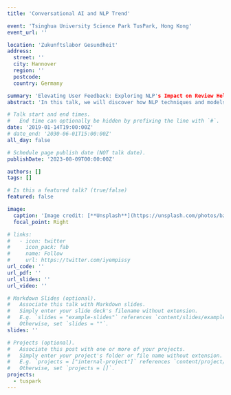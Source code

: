 ```yaml
---
title: 'Conversational AI and NLP Trend'

event: 'Tsinghua University Science Park TusPark, Hong Kong'
event_url: ''

location: 'Zukunftslabor Gesundheit'
address:
  street: ''
  city: Hannover
  region: ''
  postcode: 
  country: Germany

summary: 'Elevating User Feedback: Exploring NLP's Impact on Review Helpfulness Prediction.'
abstract: 'In this talk, we will discover how NLP techniques and models are harnessed to unlock the hidden insights within user-generated reviews for the review helpfulness prediction problem. We'll explore the advanced algorithms that extract valuable information, sentiment, and context from text data, ultimately aiding in the prediction of review helpfulness. This talk is your gateway to understanding the pivotal role of NLP in Review Helpfulness Prediction and could reshape the way we evaluate and harness user feedback in real-world applications.'

# Talk start and end times.
#   End time can optionally be hidden by prefixing the line with `#`.
date: '2019-01-14T19:00:00Z'
# date_end: '2030-06-01T15:00:00Z'
all_day: false

# Schedule page publish date (NOT talk date).
publishDate: '2023-08-09T00:00:00Z'

authors: []
tags: []

# Is this a featured talk? (true/false)
featured: false

image:
  caption: 'Image credit: [**Unsplash**](https://unsplash.com/photos/bzdhc5b3Bxs)'
  focal_point: Right

# links:
#   - icon: twitter
#     icon_pack: fab
#     name: Follow
#     url: https://twitter.com/iyempissy
url_code: ''
url_pdf: ''
url_slides: ''
url_video: ''

# Markdown Slides (optional).
#   Associate this talk with Markdown slides.
#   Simply enter your slide deck's filename without extension.
#   E.g. `slides = "example-slides"` references `content/slides/example-slides.md`.
#   Otherwise, set `slides = ""`.
slides: ''

# Projects (optional).
#   Associate this post with one or more of your projects.
#   Simply enter your project's folder or file name without extension.
#   E.g. `projects = ["internal-project"]` references `content/project/deep-learning/index.md`.
#   Otherwise, set `projects = []`.
projects:
  - tuspark
---
```

